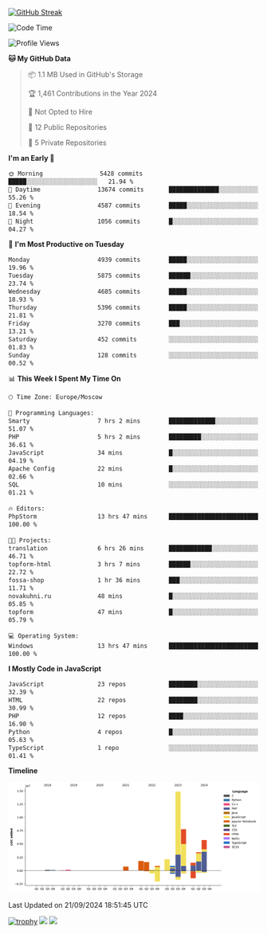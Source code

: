 [![GitHub Streak](https://github-readme-streak-stats.herokuapp.com/?user=yogik10)](https://git.io/streak-stats)
<!--START_SECTION:waka-->
![Code Time](http://img.shields.io/badge/Code%20Time-857%20hrs%204%20mins-blue)

![Profile Views](http://img.shields.io/badge/Profile%20Views-0-blue)

**🐱 My GitHub Data** 

> 📦 1.1 MB Used in GitHub's Storage 
 > 
> 🏆 1,461 Contributions in the Year 2024
 > 
> 🚫 Not Opted to Hire
 > 
> 📜 12 Public Repositories 
 > 
> 🔑 5 Private Repositories 
 > 
**I'm an Early 🐤** 

```text
🌞 Morning                5428 commits        █████░░░░░░░░░░░░░░░░░░░░   21.94 % 
🌆 Daytime                13674 commits       ██████████████░░░░░░░░░░░   55.26 % 
🌃 Evening                4587 commits        █████░░░░░░░░░░░░░░░░░░░░   18.54 % 
🌙 Night                  1056 commits        █░░░░░░░░░░░░░░░░░░░░░░░░   04.27 % 
```
📅 **I'm Most Productive on Tuesday** 

```text
Monday                   4939 commits        █████░░░░░░░░░░░░░░░░░░░░   19.96 % 
Tuesday                  5875 commits        ██████░░░░░░░░░░░░░░░░░░░   23.74 % 
Wednesday                4685 commits        █████░░░░░░░░░░░░░░░░░░░░   18.93 % 
Thursday                 5396 commits        █████░░░░░░░░░░░░░░░░░░░░   21.81 % 
Friday                   3270 commits        ███░░░░░░░░░░░░░░░░░░░░░░   13.21 % 
Saturday                 452 commits         ░░░░░░░░░░░░░░░░░░░░░░░░░   01.83 % 
Sunday                   128 commits         ░░░░░░░░░░░░░░░░░░░░░░░░░   00.52 % 
```


📊 **This Week I Spent My Time On** 

```text
🕑︎ Time Zone: Europe/Moscow

💬 Programming Languages: 
Smarty                   7 hrs 2 mins        █████████████░░░░░░░░░░░░   51.07 % 
PHP                      5 hrs 2 mins        █████████░░░░░░░░░░░░░░░░   36.61 % 
JavaScript               34 mins             █░░░░░░░░░░░░░░░░░░░░░░░░   04.19 % 
Apache Config            22 mins             █░░░░░░░░░░░░░░░░░░░░░░░░   02.66 % 
SQL                      10 mins             ░░░░░░░░░░░░░░░░░░░░░░░░░   01.21 % 

🔥 Editors: 
PhpStorm                 13 hrs 47 mins      █████████████████████████   100.00 % 

🐱‍💻 Projects: 
translation              6 hrs 26 mins       ████████████░░░░░░░░░░░░░   46.71 % 
topform-html             3 hrs 7 mins        ██████░░░░░░░░░░░░░░░░░░░   22.72 % 
fossa-shop               1 hr 36 mins        ███░░░░░░░░░░░░░░░░░░░░░░   11.71 % 
novakuhni.ru             48 mins             █░░░░░░░░░░░░░░░░░░░░░░░░   05.85 % 
topform                  47 mins             █░░░░░░░░░░░░░░░░░░░░░░░░   05.79 % 

💻 Operating System: 
Windows                  13 hrs 47 mins      █████████████████████████   100.00 % 
```

**I Mostly Code in JavaScript** 

```text
JavaScript               23 repos            ████████░░░░░░░░░░░░░░░░░   32.39 % 
HTML                     22 repos            ████████░░░░░░░░░░░░░░░░░   30.99 % 
PHP                      12 repos            ████░░░░░░░░░░░░░░░░░░░░░   16.90 % 
Python                   4 repos             █░░░░░░░░░░░░░░░░░░░░░░░░   05.63 % 
TypeScript               1 repo              ░░░░░░░░░░░░░░░░░░░░░░░░░   01.41 % 
```



**Timeline**

![Lines of Code chart](https://raw.githubusercontent.com/Yogik10/Yogik10/main/assets/bar_graph.png)


 Last Updated on 21/09/2024 18:51:45 UTC
<!--END_SECTION:waka-->
[![trophy](https://github-profile-trophy.vercel.app/?username=yogik10)](https://github.com/ryo-ma/github-profile-trophy)
![](https://github-profile-summary-cards.vercel.app/api/cards/profile-details?username=yogik10&theme=solarized_dark)
![](https://github-profile-summary-cards.vercel.app/api/cards/most-commit-language?username=yogik10&theme=solarized_dark)


